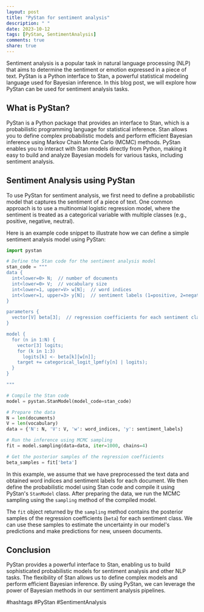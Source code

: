 ```yaml
---
layout: post
title: "PyStan for sentiment analysis"
description: " "
date: 2023-10-12
tags: [PyStan, SentimentAnalysis]
comments: true
share: true
---
```


Sentiment analysis is a popular task in natural language processing (NLP) that aims to determine the sentiment or emotion expressed in a piece of text. PyStan is a Python interface to Stan, a powerful statistical modeling language used for Bayesian inference. In this blog post, we will explore how PyStan can be used for sentiment analysis tasks.

## What is PyStan?

PyStan is a Python package that provides an interface to Stan, which is a probabilistic programming language for statistical inference. Stan allows you to define complex probabilistic models and perform efficient Bayesian inference using Markov Chain Monte Carlo (MCMC) methods. PyStan enables you to interact with Stan models directly from Python, making it easy to build and analyze Bayesian models for various tasks, including sentiment analysis.

## Sentiment Analysis using PyStan

To use PyStan for sentiment analysis, we first need to define a probabilistic model that captures the sentiment of a piece of text. One common approach is to use a multinomial logistic regression model, where the sentiment is treated as a categorical variable with multiple classes (e.g., positive, negative, neutral).

Here is an example code snippet to illustrate how we can define a simple sentiment analysis model using PyStan:

```python
import pystan

# Define the Stan code for the sentiment analysis model
stan_code = """
data {
  int<lower=0> N;  // number of documents
  int<lower=0> V;  // vocabulary size
  int<lower=1, upper=V> w[N];  // word indices
  int<lower=1, upper=3> y[N];  // sentiment labels (1=positive, 2=negative, 3=neutral)
}

parameters {
  vector[V] beta[3];  // regression coefficients for each sentiment class
}

model {
  for (n in 1:N) {
    vector[3] logits;
    for (k in 1:3)
      logits[k] <- beta[k][w[n]];
    target += categorical_logit_lpmf(y[n] | logits);
  }
}

"""

# Compile the Stan code
model = pystan.StanModel(model_code=stan_code)

# Prepare the data
N = len(documents)
V = len(vocabulary)
data = {'N': N, 'V': V, 'w': word_indices, 'y': sentiment_labels}

# Run the inference using MCMC sampling
fit = model.sampling(data=data, iter=1000, chains=4)

# Get the posterior samples of the regression coefficients
beta_samples = fit['beta']
```

In this example, we assume that we have preprocessed the text data and obtained word indices and sentiment labels for each document. We then define the probabilistic model using Stan code and compile it using PyStan's `StanModel` class. After preparing the data, we run the MCMC sampling using the `sampling` method of the compiled model.

The `fit` object returned by the `sampling` method contains the posterior samples of the regression coefficients (`beta`) for each sentiment class. We can use these samples to estimate the uncertainty in our model's predictions and make predictions for new, unseen documents.

## Conclusion

PyStan provides a powerful interface to Stan, enabling us to build sophisticated probabilistic models for sentiment analysis and other NLP tasks. The flexibility of Stan allows us to define complex models and perform efficient Bayesian inference. By using PyStan, we can leverage the power of Bayesian methods in our sentiment analysis pipelines.

#hashtags #PyStan #SentimentAnalysis